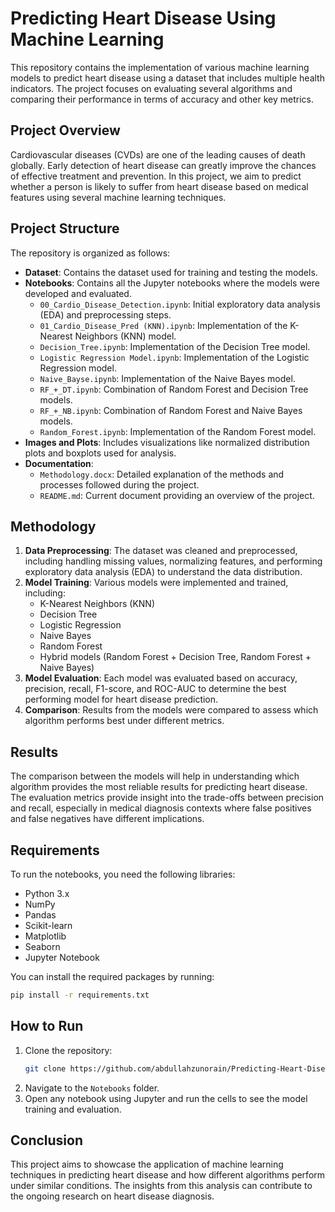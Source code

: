 # Predicting Heart Disease Using Machine Learning

This repository contains the implementation of various machine learning models to predict heart disease using a dataset that includes multiple health indicators. The project focuses on evaluating several algorithms and comparing their performance in terms of accuracy and other key metrics.

## Project Overview

Cardiovascular diseases (CVDs) are one of the leading causes of death globally. Early detection of heart disease can greatly improve the chances of effective treatment and prevention. In this project, we aim to predict whether a person is likely to suffer from heart disease based on medical features using several machine learning techniques.

## Project Structure

The repository is organized as follows:

- **Dataset**: Contains the dataset used for training and testing the models.
- **Notebooks**: Contains all the Jupyter notebooks where the models were developed and evaluated.
  - `00_Cardio_Disease_Detection.ipynb`: Initial exploratory data analysis (EDA) and preprocessing steps.
  - `01_Cardio_Disease_Pred (KNN).ipynb`: Implementation of the K-Nearest Neighbors (KNN) model.
  - `Decision_Tree.ipynb`: Implementation of the Decision Tree model.
  - `Logistic Regression Model.ipynb`: Implementation of the Logistic Regression model.
  - `Naive_Bayse.ipynb`: Implementation of the Naive Bayes model.
  - `RF_+_DT.ipynb`: Combination of Random Forest and Decision Tree models.
  - `RF_+_NB.ipynb`: Combination of Random Forest and Naive Bayes models.
  - `Random_Forest.ipynb`: Implementation of the Random Forest model.
- **Images and Plots**: Includes visualizations like normalized distribution plots and boxplots used for analysis.
- **Documentation**: 
  - `Methodology.docx`: Detailed explanation of the methods and processes followed during the project.
  - `README.md`: Current document providing an overview of the project.

## Methodology

1. **Data Preprocessing**: The dataset was cleaned and preprocessed, including handling missing values, normalizing features, and performing exploratory data analysis (EDA) to understand the data distribution.
2. **Model Training**: Various models were implemented and trained, including:
   - K-Nearest Neighbors (KNN)
   - Decision Tree
   - Logistic Regression
   - Naive Bayes
   - Random Forest
   - Hybrid models (Random Forest + Decision Tree, Random Forest + Naive Bayes)
3. **Model Evaluation**: Each model was evaluated based on accuracy, precision, recall, F1-score, and ROC-AUC to determine the best performing model for heart disease prediction.
4. **Comparison**: Results from the models were compared to assess which algorithm performs best under different metrics.

## Results

The comparison between the models will help in understanding which algorithm provides the most reliable results for predicting heart disease. The evaluation metrics provide insight into the trade-offs between precision and recall, especially in medical diagnosis contexts where false positives and false negatives have different implications.

## Requirements

To run the notebooks, you need the following libraries:

- Python 3.x
- NumPy
- Pandas
- Scikit-learn
- Matplotlib
- Seaborn
- Jupyter Notebook

You can install the required packages by running:

```bash
pip install -r requirements.txt
```

## How to Run

1. Clone the repository:
   ```bash
   git clone https://github.com/abdullahzunorain/Predicting-Heart-Disease-Using-Machine-Learning.git
   ```
2. Navigate to the `Notebooks` folder.
3. Open any notebook using Jupyter and run the cells to see the model training and evaluation.

## Conclusion

This project aims to showcase the application of machine learning techniques in predicting heart disease and how different algorithms perform under similar conditions. The insights from this analysis can contribute to the ongoing research on heart disease diagnosis.
